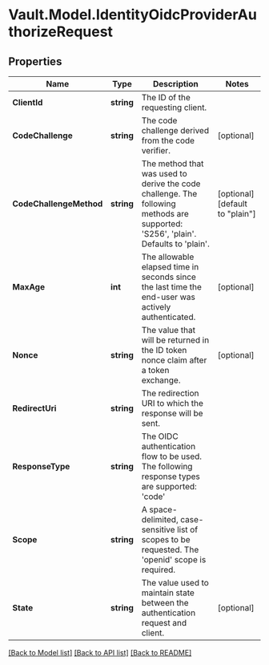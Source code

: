 # Vault.Model.IdentityOidcProviderAuthorizeRequest

## Properties

Name | Type | Description | Notes
------------ | ------------- | ------------- | -------------
**ClientId** | **string** | The ID of the requesting client. | 
**CodeChallenge** | **string** | The code challenge derived from the code verifier. | [optional] 
**CodeChallengeMethod** | **string** | The method that was used to derive the code challenge. The following methods are supported: &#39;S256&#39;, &#39;plain&#39;. Defaults to &#39;plain&#39;. | [optional] [default to "plain"]
**MaxAge** | **int** | The allowable elapsed time in seconds since the last time the end-user was actively authenticated. | [optional] 
**Nonce** | **string** | The value that will be returned in the ID token nonce claim after a token exchange. | [optional] 
**RedirectUri** | **string** | The redirection URI to which the response will be sent. | 
**ResponseType** | **string** | The OIDC authentication flow to be used. The following response types are supported: &#39;code&#39; | 
**Scope** | **string** | A space-delimited, case-sensitive list of scopes to be requested. The &#39;openid&#39; scope is required. | 
**State** | **string** | The value used to maintain state between the authentication request and client. | [optional] 

[[Back to Model list]](../README.md#documentation-for-models) [[Back to API list]](../README.md#documentation-for-api-endpoints) [[Back to README]](../README.md)

